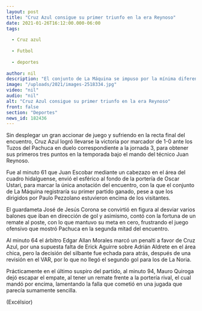 ```yaml
---
layout: post
title: "Cruz Azul consigue su primer triunfo en la era Reynoso"
date: 2021-01-26T16:12:00.000-06:00
tags:
  
  - Cruz azul
  
  - Futbol
  
  - deportes
  
author: nil
description: "El conjunto de La Máquina se impuso por la mínima diferencia en su visita a los Tuzos del Pachuca correspondiente a la fecha 3"
image: "/uploads/2021/images-2518334.jpg"
video: "nil"
audio: "nil"
alt: "Cruz Azul consigue su primer triunfo en la era Reynoso"
front: false
section: "Deportes"
news_id: 182436
---
```


Sin desplegar un gran accionar de juego y sufriendo en la recta final del encuentro, Cruz Azul logró llevarse la victoria por marcador de 1-0 ante los Tuzos del Pachuca en duelo correspondiente a la jornada 3, para obtener sus primeros tres puntos en la temporada bajo el mando del técnico Juan Reynoso.

Fue al minuto 61 que Juan Escobar mediante un cabezazo en el área del cuadro hidalguense, envió el esférico al fondo de la portería de Oscar Ustari, para marcar la única anotación del encuentro, con la que el conjunto de La Máquina registraría su primer partido ganado, pese a que los dirigidos por Paulo Pezzolano estuvieron encima de los visitantes.

El guardameta José de Jesús Corona se convirtió en figura al desviar varios balones que iban en dirección de gol y asimismo, contó con la fortuna de un remate al poste, con lo que mantuvo su meta en cero, frustrando el juego ofensivo que mostró Pachuca en la segunda mitad del encuentro.

Al minuto 64 el árbitro Edgar Allan Morales marcó un penalti a favor de Cruz Azul, por una supuesta falta de Erick Aguirre sobre Adrián Aldrete en el área chica, pero la decisión del silbante fue echada para atrás, después de una revisión en el VAR, por lo que no llegó el segundo gol para los de La Noria.

Prácticamente en el último suspiro del partido, al minuto 94, Mauro Quiroga dejó escapar el empate, al tener un remate frente a la portería rival, el cual mandó por encima, lamentando la falla que cometió en una jugada que parecía sumamente sencilla.

(Excélsior)